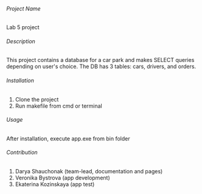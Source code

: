 ###### Project Name

Lab 5 project

###### Description

This project contains a database for a car park and makes SELECT queries depending on user's choice. The DB has 3 tables: cars, drivers, and orders. 

###### Installation

1. Clone the project
2. Run makefile from cmd or terminal

###### Usage

After installation, execute app.exe from bin folder

###### Contribution

1. Darya Shauchonak (team-lead, documentation and pages)
2. Veronika Bystrova (app development)
3. Ekaterina Kozinskaya (app test)
